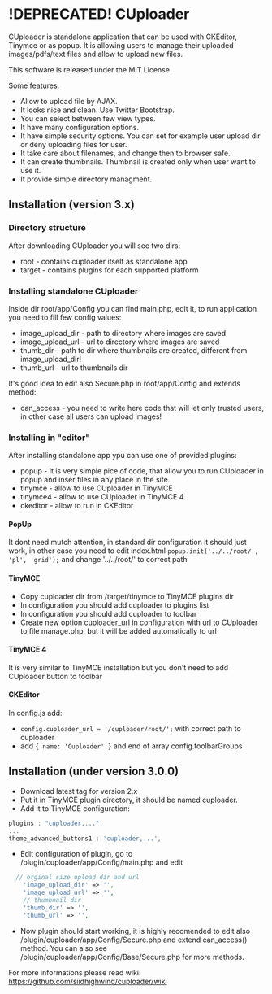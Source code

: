 !DEPRECATED! CUploader
=========

CUploader is standalone application that can be used with CKEditor, Tinymce or as popup.
It is allowing users to manage their uploaded images/pdfs/text files and allow to upload new files.

This software is released under the MIT License.

Some features:
* Allow to upload file by AJAX.
* It looks nice and clean. Use Twitter Bootstrap.
* You can select between few view types.
* It have many configuration options.
* It have simple security options. You can set for example user upload dir or deny uploading files for user.
* It take care about filenames, and change then to browser safe.
* It can create thumbnails. Thumbnail is created only when user want to use it.
* It provide simple directory managment.

Installation (version 3.x)
------

### Directory structure

After downloading CUploader you will see two dirs:
* root - contains cuploader itself as standalone app
* target - contains plugins for each supported platform
 
### Installing standalone CUploader

Inside dir root/app/Config you can find main.php, edit it, to run application you need to fill few config values:
* image_upload_dir - path to directory where images are saved 
* image_upload_url - url to directory where images are saved 
* thumb_dir - path to dir where thumbnails are created, different from image_upload_dir!
* thumb_url - url to thumbnails dir
 
It's good idea to edit also Secure.php in root/app/Config and extends method:
* can_access - you need to write here code that will let only trusted users, in other case all users can upload images!
 
### Installing in "editor"

After installing standalone app ypu can use one of provided plugins:
* popup - it is very simple pice of code, that allow you to run CUploader in popup and inser files in any place in the site.
* tinymce - allow to use CUploader in TinyMCE
* tinymce4 - allow to use CUploader in TinyMCE 4
* ckeditor - allow to run in CKEditor

#### PopUp

It dont need mutch attention, in standard dir configuration it should just work, in other case you need to edit index.html
```popup.init('../../root/', 'pl', 'grid');```
and change '../../root/' to correct path

#### TinyMCE

* Copy cuploader dir from /target/tinymce to TinyMCE plugins dir
* In configuration you should add cuploader to plugins list 
* In configuration you should add cuploader to toolbar
* Create new option cuploader_url in configuration with url to CUploader to file manage.php, but it will be added automatically to url

#### TinyMCE 4

It is very similar to TinyMCE installation but you don't need to add CUploader button to toolbar

#### CKEditor

In config.js add:
* ``` config.cuploader_url = '/cuploader/root/'; ``` with correct path to cuploader
* add ``` { name: 'Cuploader' } ``` and end of array config.toolbarGroups


Installation (under version 3.0.0)
------

* Download latest tag for version 2.x
* Put it in TinyMCE plugin directory, it should be named cuploader.
* Add it to TinyMCE configuration:

```javascript
plugins : "cuploader,...",
...
theme_advanced_buttons1 : 'cuploader,...',
```
* Edit configuration of plugin, go to <TinyMCE root dir>/plugin/cuploader/app/Config/main.php
and edit

```php
  // orginal size upload dir and url 
	'image_upload_dir' => '',
	'image_upload_url' => '',
	// thumbnail dir
	'thumb_dir' => '',
	'thumb_url' => '',
```
* Now plugin should start working, it is highly recomended to edit also 
<TinyMCE root dir>/plugin/cuploader/app/Config/Secure.php and extend can_access() method. You can also see
<TinyMCE root dir>/plugin/cuploader/app/Config/Base/Secure.php for more methods.

For more informations please read wiki: https://github.com/siidhighwind/cuploader/wiki

